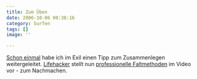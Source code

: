 ```yaml
---
title: Zum Üben
date: 2006-10-06 00:38:16
category: Surfen
tags: []
image: ''

---
```


[Schon einmal](http://www.misantropolis.de/2005/11/zum-ueben-fuers-wochenende) habe ich im Exil einen Tipp zum Zusammenlegen weitergeleitet. [Lifehacker](http://www.lifehacker.com) stellt nun [professionelle Faltmethoden](http://www.lifehacker.com/software/clips/learn-professional-folding-methods-205302.php) im Video vor - zum Nachmachen.
